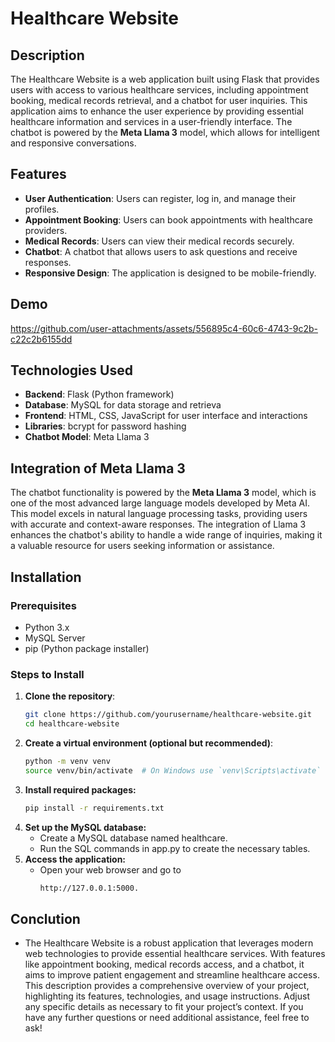 # Healthcare Website

## Description

The Healthcare Website is a web application built using Flask that provides users with access to various healthcare services, including appointment booking, medical records retrieval, and a chatbot for user inquiries. This application aims to enhance the user experience by providing essential healthcare information and services in a user-friendly interface. The chatbot is powered by the **Meta Llama 3** model, which allows for intelligent and responsive conversations.

## Features

- **User Authentication**: Users can register, log in, and manage their profiles.
- **Appointment Booking**: Users can book appointments with healthcare providers.
- **Medical Records**: Users can view their medical records securely.
- **Chatbot**: A chatbot that allows users to ask questions and receive responses.
- **Responsive Design**: The application is designed to be mobile-friendly.


## Demo

https://github.com/user-attachments/assets/556895c4-60c6-4743-9c2b-c22c2b6155dd


## Technologies Used

- **Backend**: Flask (Python framework)
- **Database**: MySQL for data storage and retrieva
- **Frontend**: HTML, CSS, JavaScript for user interface and interactions
- **Libraries**: bcrypt for password hashing
- **Chatbot Model**: Meta Llama 3

## Integration of Meta Llama 3

The chatbot functionality is powered by the **Meta Llama 3** model, which is one of the most advanced large language models developed by Meta AI. This model excels in natural language processing tasks, providing users with accurate and context-aware responses. The integration of Llama 3 enhances the chatbot's ability to handle a wide range of inquiries, making it a valuable resource for users seeking information or assistance.

## Installation

### Prerequisites

- Python 3.x
- MySQL Server
- pip (Python package installer)

### Steps to Install

1. **Clone the repository**:
   ```bash
   git clone https://github.com/yourusername/healthcare-website.git
   cd healthcare-website
   ```
2. **Create a virtual environment (optional but recommended)**:
   ```bash
   python -m venv venv
   source venv/bin/activate  # On Windows use `venv\Scripts\activate`
   ```
3. **Install required packages:**
   ```bash
   pip install -r requirements.txt
   ```
4. **Set up the MySQL database:**
   - Create a MySQL database named healthcare.
   - Run the SQL commands in app.py to create the necessary tables.
5. **Access the application:**
   - Open your web browser and go to 
      ```bash 
      http://127.0.0.1:5000.
      ```
## Conclution
- The Healthcare Website is a robust application that leverages modern web technologies to provide essential healthcare services. With features like appointment booking, medical records access, and a chatbot, it aims to improve patient engagement and streamline healthcare access. This description provides a comprehensive overview of your project, highlighting its features, technologies, and usage instructions. Adjust any specific details as necessary to fit your project’s context. If you have any further questions or need additional assistance, feel free to ask!
